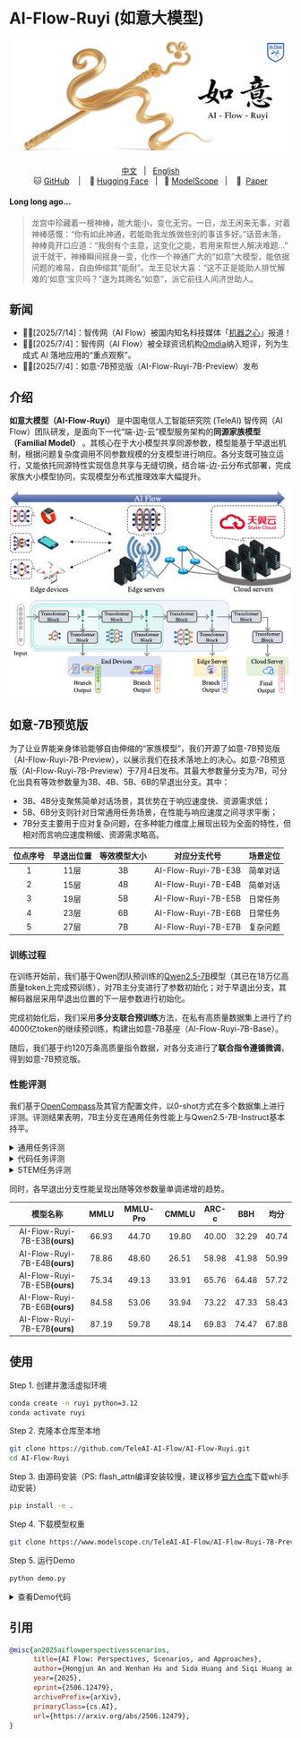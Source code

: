 # AI-Flow-Ruyi (如意大模型)

<p align="center">
    <img src="assets/AI-Flow-Ruyi-logo.png" width="500" />
</p>

<p align="center">
        <a href="README.md">中文</a> &nbsp | &nbsp <a href="README_en.md">English</a>
        <br>
        🐱 <a href="https://github.com/TeleAI-AI-Flow/AI-Flow-Ruyi">GitHub</a> &nbsp&nbsp | &nbsp&nbsp 🤗 <a href="https://huggingface.co/TeleAI-AI-Flow/AI-Flow-Ruyi-7B-Preview0704">Hugging Face</a>&nbsp&nbsp | &nbsp&nbsp🤖 <a href="https://www.modelscope.cn/models/TeleAI-AI-Flow/AI-Flow-Ruyi-7B-Preview0704/">ModelScope</a>&nbsp&nbsp | &nbsp&nbsp 📑&nbsp <a href="https://www.arxiv.org/abs/2506.12479">Paper</a>
</p>

#### Long long ago...
> 龙宫中珍藏着一根神棒，能大能小，变化无穷。一日，龙王闲来无事，对着神棒感慨：“你有如此神通，若能助我龙族做些别的事该多好。”话音未落，神棒竟开口应道：“我倒有个主意，这变化之能，若用来帮世人解决难题...” 说干就干，神棒瞬间摇身一变，化作一个神通广大的“如意”大模型，能依据问题的难易，自由伸缩其“能耐”。龙王见状大喜：“这不正是能助人排忧解难的‘如意’宝贝吗？”遂为其赐名“如意”，派它前往人间济世助人。

## 新闻

* 🎉🎉[2025/7/14]：智传网（AI Flow）被国内知名科技媒体「[机器之心](https://mp.weixin.qq.com/s/fiyb3LyJOd5mr9xzAsDZ4A)」报道！
* 🎉🎉[2025/7/4]：智传网（AI Flow）被全球资讯机构[Omdia](https://omdia.tech.informa.com/om137892/on-the-radar-teleai-brings-intelligence-to-the-network-edge-through-ai-flow)纳入短评，列为生成式 AI 落地应用的“重点观察”。
* 🎉🎉[2025/7/4]：如意-7B预览版（AI-Flow-Ruyi-7B-Preview）发布

## 介绍

**如意大模型（AI-Flow-Ruyi）** 是中国电信人工智能研究院 (TeleAI) 智传网（AI Flow）团队研发，是面向下一代“端-边-云”模型服务架构的**同源家族模型（Familial Model）** 。其核心在于大小模型共享同源参数，模型能基于早退出机制，根据问题复杂度调用不同参数规模的分支模型进行响应。各分支既可独立运行，又能依托同源特性实现信息共享与无缝切换，结合端-边-云分布式部署，完成家族大小模型协同，实现模型分布式推理效率大幅提升。

![](assets/ai-flow.png)
![](assets/ruyi_model.png)

## 如意-7B预览版

为了让业界能亲身体验能够自由伸缩的“家族模型”，我们开源了如意-7B预览版（AI-Flow-Ruyi-7B-Preview），以展示我们在技术落地上的决心。如意-7B预览版（AI-Flow-Ruyi-7B-Preview）于7月4日发布。其最大参数量分支为7B，可分化出具有等效参数量为3B、4B、5B、6B的早退出分支。其中：
* 3B、4B分支聚焦简单对话场景，其优势在于响应速度快、资源需求低；
* 5B、6B分支则针对日常通用任务场景，在性能与响应速度之间寻求平衡；
* 7B分支主要用于应对复杂问题，在多种能力维度上展现出较为全面的特性，但相对而言响应速度稍缓、资源需求略高。

|位点序号|早退出位置|等效模型大小|对应分支代号|场景定位|
|:-:|:-:|:-:|:-:|:-:|
|1|11层|3B|AI-Flow-Ruyi-7B-E3B|简单对话|
|2|15层|4B|AI-Flow-Ruyi-7B-E4B|简单对话|
|3|19层|5B|AI-Flow-Ruyi-7B-E5B|日常任务|
|4|23层|6B|AI-Flow-Ruyi-7B-E6B|日常任务|
|5|27层|7B|AI-Flow-Ruyi-7B-E7B|复杂问题|

### 训练过程

在训练开始前，我们基于Qwen团队预训练的[Qwen2.5-7B](https://arxiv.org/abs/2412.15115)模型（其已在18万亿高质量token上完成预训练），对7B主分支进行了参数初始化；对于早退出分支，其解码器层采用早退出位置的下一层参数进行初始化。

完成初始化后，我们采用**多分支联合预训练**方法，在私有高质量数据集上进行了约4000亿token的继续预训练，构建出如意-7B基座（AI-Flow-Ruyi-7B-Base）。

随后，我们基于约120万条高质量指令数据，对各分支进行了**联合指令遵循微调**，得到如意-7B预览版。

### 性能评测

我们基于[OpenCompass](https://github.com/open-compass/opencompass)及其官方配置文件，以0-shot方式在多个数据集上进行评测。评测结果表明，7B主分支在通用任务性能上与Qwen2.5-7B-Instruct基本持平。

<details>
<summary>通用任务评测</summary>

|模型名称|MMLU|MMLU-Pro|CMMLU|ARC-c|BBH|均分|
|:-:|:-:|:-:|:-:|:-:|:-:|:-:|
|Qwen3-8B(think)|74.78|66.02|76.33|63.39|60.68|68.24|
|Qwen2.5-7B-Instruct|70.88|56.33|75.71|86.44|51.51|68.17|
|Llama-3.1-8B-Instruct|53.16|45.36|51.65|83.73|72.47|61.27|
|AI-Flow-Ruyi-7B-E7B<b>(ours)</b>|87.19|59.78|48.14|69.83|74.47|67.88|

</details>

<details>
<summary>代码任务评测</summary>

|模型名称|MBPP|HumanEval|LiveCodeBench|均分|
|:-:|:-:|:-:|:-:|:-:|
|Qwen3-8B(think)|78.60|84.76|63.10|75.49|
|Qwen2.5-7B-Instruct|70.82|84.15|34.55|63.17|
|Llama3.1-8B-Instruct|68.48|63.41|8.15|46.68|
|AI-Flow-Ruyi-7B-E7B<b>(ours)</b>|66.93|64.63|30.01|53.86|

</details>

<details>
<summary>STEM任务评测</summary>

|模型名称|Math|GPQA|GSM-8K|均分|
|:-:|:-:|:-:|:-:|:-:|
|Qwen3-8B(think)|83.84|38.38|93.03|71.75|
|Qwen2.5-7B-Instruct|73.66|35.35|88.48|65.83|
|Llama3.1-8B-Instruct|49.22|25.25|85.82|53.43|
|AI-Flow-Ruyi-7B-E7B<b>(ours)</b>|44.94|24.75|81.65|50.45|

</details>


同时，各早退出分支性能呈现出随等效参数量单调递增的趋势。

|模型名称|MMLU|MMLU-Pro|CMMLU|ARC-c|BBH|均分|
|:-:|:-:|:-:|:-:|:-:|:-:|:-:|
|AI-Flow-Ruyi-7B-E3B<b>(ours)</b>|66.93|44.70|19.80|40.00|32.29|40.74|
|AI-Flow-Ruyi-7B-E4B<b>(ours)</b>|78.86|48.60|26.51|58.98|41.98|50.99|
|AI-Flow-Ruyi-7B-E5B<b>(ours)</b>|75.34|49.13|33.91|65.76|64.48|57.72|
|AI-Flow-Ruyi-7B-E6B<b>(ours)</b>|84.58|53.06|33.94|73.22|47.33|58.43|
|AI-Flow-Ruyi-7B-E7B<b>(ours)</b>|87.19|59.78|48.14|69.83|74.47|67.88|

## 使用

Step 1. 创建并激活虚拟环境

```sh
conda create -n ruyi python=3.12
conda activate ruyi
```

Step 2. 克隆本仓库至本地

```sh
git clone https://github.com/TeleAI-AI-Flow/AI-Flow-Ruyi.git
cd AI-Flow-Ruyi
```

Step 3. 由源码安装（PS: flash_attn编译安装较慢，建议移步[官方仓库](https://github.com/Dao-AILab/flash-attention/releases/tag/v2.7.4.post1)下载whl手动安装）

```sh
pip install -e .
```

Step 4. 下载模型权重

```sh
git clone https://www.modelscope.cn/TeleAI-AI-Flow/AI-Flow-Ruyi-7B-Preview0704.git models/AI-Flow-Ruyi-7B-Preview0704
```

Step 5. 运行Demo

```sh
python demo.py
```

<details>
<summary>查看Demo代码</summary>

```py
import torch
from ruyi.global_var import set_global_val
from transformers import GenerationConfig
from transformers import AutoModelForCausalLM, AutoTokenizer


model_path = f"models/AI-Flow-Ruyi-7B-Preview0704"
tokenizer = AutoTokenizer.from_pretrained(model_path, trust_remote_code=True)
model = AutoModelForCausalLM.from_pretrained(model_path, trust_remote_code=True, attn_implementation='flash_attention_2', torch_dtype=torch.bfloat16).to('cuda')


generation_config = GenerationConfig(
    do_sample=True,                  
    top_k=30,                        
    top_p=0.95,                      
    temperature=0.6,                 
    repetition_penalty=1.2,          
    no_repeat_ngram_size=3,          
    max_new_tokens=8192
)

# 输入文本
messages = [
    {"role": "user", "content": "介绍一下你自己。"},
]

# 应用 chat_template 模板
prompt = tokenizer.apply_chat_template(messages, tokenize=False, add_generation_prompt=True)
inputs = tokenizer(prompt, return_tensors="pt")

# 模型生成
with torch.no_grad():
    # 设置早退出点
    # - 11: 第一个早退出点，对应约3B
    # - 15: 第二个早退出点，对应约4B
    # - 19: 第三个早退出点，对应约5B
    # - 23: 第四个早退出点，对应约6B
    # - 27: 第五个早退出点，对应约7B
    set_global_val("early_exit_point", 11)  

    output = model.generate(
        inputs["input_ids"].to('cuda'),
        generation_config=generation_config
    )

# 解码并打印结果
generated_text = tokenizer.decode(output[0], skip_special_tokens=False)
print(generated_text)
```

</details>

## 引用

```bibtex
@misc{an2025aiflowperspectivesscenarios,
      title={AI Flow: Perspectives, Scenarios, and Approaches}, 
      author={Hongjun An and Wenhan Hu and Sida Huang and Siqi Huang and Ruanjun Li and Yuanzhi Liang and Jiawei Shao and Yiliang Song and Zihan Wang and Cheng Yuan and Chi Zhang and Hongyuan Zhang and Wenhao Zhuang and Xuelong Li},
      year={2025},
      eprint={2506.12479},
      archivePrefix={arXiv},
      primaryClass={cs.AI},
      url={https://arxiv.org/abs/2506.12479}, 
}
```
